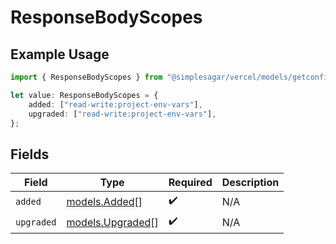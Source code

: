 # ResponseBodyScopes

## Example Usage

```typescript
import { ResponseBodyScopes } from "@simplesagar/vercel/models/getconfigurationsop.js";

let value: ResponseBodyScopes = {
    added: ["read-write:project-env-vars"],
    upgraded: ["read-write:project-env-vars"],
};
```

## Fields

| Field                                      | Type                                       | Required                                   | Description                                |
| ------------------------------------------ | ------------------------------------------ | ------------------------------------------ | ------------------------------------------ |
| `added`                                    | [models.Added](../models/added.md)[]       | :heavy_check_mark:                         | N/A                                        |
| `upgraded`                                 | [models.Upgraded](../models/upgraded.md)[] | :heavy_check_mark:                         | N/A                                        |